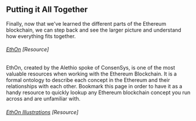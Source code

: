 ## Putting it All Together

Finally, now that we've learned the different parts of the Ethereum blockchain, we can step back and see the larger picture and understand how everything fits together.

###### [EthOn](http://ethon.consensys.net/EthOn_spec.html) \[Resource\]

EthOn, created by the Alethio spoke of ConsenSys, is one of the most valuable resources when working with the Ethereum Blockchain.  It is a formal ontology to describe each concept in the Ethereum and their relationships with each other.  Bookmark this page in order to have it as a handy resource to quickly lookup any Ethereum blockchain concept you run across and are unfamiliar with.

###### [EthOn Illustrations](https://github.com/ConsenSys/EthOn/blob/master/EthOn_illustrations.md) \[Resource\]



